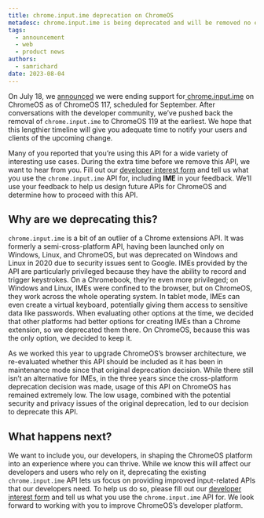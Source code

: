 ```yaml
---
title: chrome.input.ime deprecation on ChromeOS
metadesc: chrome.input.ime is being deprecated and will be removed no earlier than ChromeOS 119.
tags:
  - announcement
  - web
  - product news
authors:
  - samrichard
date: 2023-08-04
---
```


On July 18, we [announced](https://groups.google.com/a/chromium.org/g/chromium-extensions/c/0ybWrEVaE-I/m/8QOeRmxrBQAJ) we were ending support for[ chrome.input.ime](https://developer.chrome.com/docs/extensions/reference/input_ime/) on ChromeOS as of ChromeOS 117, scheduled for September. After conversations with the developer community, we’ve pushed back the removal of `chrome.input.ime` to ChromeOS 119 at the earliest. We hope that this lengthier timeline will give you adequate time to notify your users and clients of the upcoming change.

Many of you reported that you’re using this API for a wide variety of interesting use cases. During the extra time before we remove this API, we want to hear from you. Fill out our [developer interest form](https://forms.gle/wPUjwhLgLnqvsqDG6) and tell us what you use the `chrome.input.ime` API for, including **IME** in your feedback. We’ll use your feedback to help us design future APIs for ChromeOS and determine how to proceed with this API.

## Why are we deprecating this?

`chrome.input.ime` is a bit of an outlier of a Chrome extensions API. It was formerly a semi-cross-platform API, having been launched only on Windows, Linux, and ChromeOS, but was deprecated on Windows and Linux in 2020 due to security issues sent to Google. IMEs provided by the API are particularly privileged because they have the ability to record and trigger keystrokes. On a Chromebook, they’re even more privileged; on Windows and Linux, IMEs were confined to the browser, but on ChromeOS, they work across the whole operating system. In tablet mode, IMEs can even create a virtual keyboard, potentially giving them access to sensitive data like passwords. When evaluating other options at the time, we decided that other platforms had better options for creating IMEs than a Chrome extension, so we deprecated them there. On ChromeOS, because this was the only option, we decided to keep it.

As we worked this year to upgrade ChromeOS’s browser architecture, we re-evaluated whether this API should be included as it has been in maintenance mode since that original deprecation decision. While there still isn’t an alternative for IMEs, in the three years since the cross-platform deprecation decision was made, usage of this API on ChromeOS has remained extremely low. The low usage, combined with the potential security and privacy issues of the original deprecation, led to our decision to deprecate this API.

## What happens next?

We want to include you, our developers, in shaping the ChromeOS platform into an experience where you can thrive. While we know this will affect our developers and users who rely on it, deprecating the existing `chrome.input.ime` API lets us focus on providing improved input-related APIs that our developers need. To help us do so, please fill out our [developer interest form](https://forms.gle/wPUjwhLgLnqvsqDG6) and tell us what you use the `chrome.input.ime` API for. We look forward to working with you to improve ChromeOS’s developer platform.
